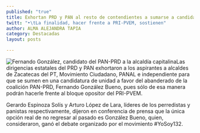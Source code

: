 ```yaml
---
published: "true"
title: Exhortan PRD y PAN al resto de contendientes a sumarse a candidatura de unidad a favor de González Bueno
twitt: "•\tLa finalidad, hacer frente a PRI-PVEM, sostienen"
author: ALMA ALEJANDRA TAPIA
category: Destacadas
layout: posts

---
```


![Fernando González, candidato del PAN-PRD a la alcaldía capitalina](http://i.imgur.com/rmM12Mpm.jpg)Las dirigencias estatales del PRD y PAN exhortaron a los aspirantes a alcaldes de Zacatecas del PT, Movimiento Ciudadano, PANAL e independiente para que se sumen en una candidatura de unidad a favor del abanderado de la coalición PAN-PRD, Fernando González Bueno, pues sólo de esa manera podrán hacerle frente al bloque opositor del PRI-PVEM.

Gerardo Espinoza Solís y Arturo López de Lara, líderes de los perredistas y panistas respectivamente, dijeron en conferencia de prensa que la única opción real de no regresar al pasado es González Bueno, quien, consideraron, ganó el debate organizado por el movimiento #YoSoy132.
